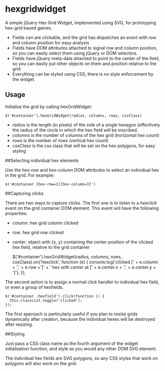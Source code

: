 # hexgridwidget

A simple jQuery Hex Grid Widget, implemented using SVG, for prototyping hex-grid
based games.

- Fields can are clickable, and the grid has dispatches an event with row and
  column position for easy analysis
- Fields have DOM attributes attached to signal row and column position, so you can
  easily select them using jQuery or DOM selectors. 
- Fields have jQuery meta-data attached to point to the center of the field, so
  you can easily put other objects on them and position relative to the grid
- Everything can be styled using CSS, there is no style enforcement by the
  widget. 

## Usage

Initialise the grid by calling hexGridWidget:

    $('#container').hexGridWidget(radius, columns, rows, cssClass)

- _radius_ is the length (in pixels) of the side of a single hexagon (effectively
the radius of the circle in which the hex field will be inscribed. 
- _columns_ is the number of columns of the hex grid (horizontal hex count)
- _rows_ is the number of rows (vertical hex count)
- _cssClass_ is the css class that will be set on the hex polygons, for easy
styling

##Selecting individual hex elements

Use the _hex-row_ and _hex-column_ DOM attributes to select an individual hex in
the grid. For example:

    $('#container [hex-row=2][hex-column=3]')

##Capturing clicks

There are two ways to capture clicks. The first one is to listen to a _hexclick_
event on the grid container DOM element. This event will have the following
properties:

- column: hex grid column clicked
- row: hex grid row clicked
- center: object with {x, y} containing the center position of the clicked hex
  field, relative to the grid container


    $('#container').hexGridWidget(radius, columns, rows, cssClass).on('hexclick', function (e) { 
				console.log('clicked [' + e.column + ',' + e.row +']' +
				' hex with center at [' + e.center.x + ',' + e.center.y + ']');
    });

The second option is to assign a normal click handler to individual hex field,
or even a group of hexfields.

    $('#container .hexfield').click(function () {
      this.classList.toggle('clicked');
    });

The first approach is particularly useful if you plan to resize grids
dynamically after creation, because the individual hexes will be destroyed after
resizing. 

##Styling

Just pass a CSS class name as the fourth argument of the widget initialisation
function, and style as you would any other DOM SVG element. 

The individual hex fields are SVG polygons, so any CSS styles that work on
polygons will also work on the grid.
